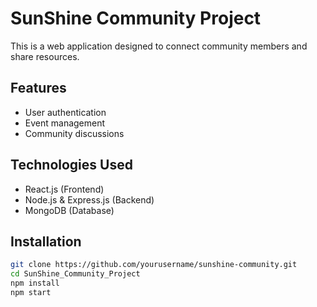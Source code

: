# SunShine Community Project

This is a web application designed to connect community members and share resources.

## Features
- User authentication
- Event management
- Community discussions

## Technologies Used
- React.js (Frontend)
- Node.js & Express.js (Backend)
- MongoDB (Database)

## Installation
```sh
git clone https://github.com/yourusername/sunshine-community.git
cd SunShine_Community_Project
npm install
npm start
